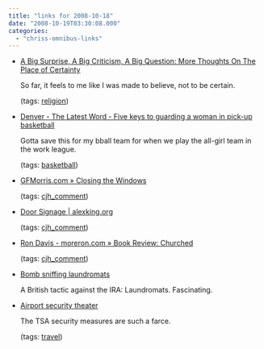```yaml
---
title: "links for 2008-10-18"
date: "2008-10-19T03:30:08.000"
categories: 
  - "chriss-omnibus-links"
---
```


- [A Big Surprise, A Big Criticism, A Big Question: More Thoughts On The Place of Certainty](http://www.internetmonk.com/archive/a-big-surprise-a-big-criticism-a-big-question-more-thoughts-on-the-place-of-certainty)
    
    So far, it feels to me like I was made to believe, not to be certain.
    
    (tags: [religion](http://delicious.com/hubbsc/religion))
    
- [Denver - The Latest Word - Five keys to guarding a woman in pick-up basketball](http://blogs.westword.com/latestword/2008/10/five_keys_to_guarding_a_woman.php)
    
    Gotta save this for my bball team for when we play the all-girl team in the work league.
    
    (tags: [basketball](http://delicious.com/hubbsc/basketball))
    
- [GFMorris.com » Closing the Windows](http://gfmorris.com/2008/10/18/closing-the-windows/#comment-8268)
    
    (tags: [cjh\_comment](http://delicious.com/hubbsc/cjh_comment))
    
- [Door Signage | alexking.org](http://alexking.org/blog/2008/10/17/door-signage#comment-65062)
    
    (tags: [cjh\_comment](http://delicious.com/hubbsc/cjh_comment))
    
- [Ron Davis - moreron.com » Book Review: Churched](http://www.moreron.com/2008/10/17/book-review-churched/#comment-50265)
    
    (tags: [cjh\_comment](http://delicious.com/hubbsc/cjh_comment))
    
- [Bomb sniffing laundromats](http://www.kottke.org/08/10/bomb-sniffing-laundromats)
    
    A British tactic against the IRA: Laundromats. Fascinating.
    
- [Airport security theater](http://www.kottke.org/08/10/airport-security-theater)
    
    The TSA security measures are such a farce.
    
    (tags: [travel](http://delicious.com/hubbsc/travel))
